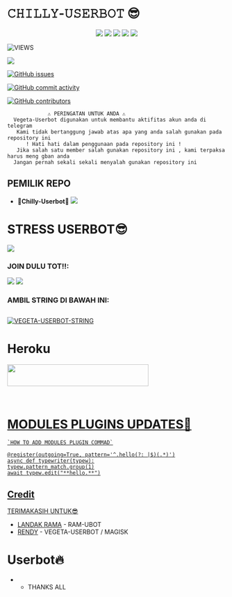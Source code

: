
#     𝙲𝙷𝙸𝙻𝙻𝚈-𝚄𝚂𝙴𝚁𝙱𝙾𝚃 😎



</p>
<p align="center">
    <a href="https://github.com/Randi356/VRGETA-USERBOT"> <img src="https://img.shields.io/github/repo-size/noob-kittu/YoneRobot?color=orange&logo=github&logoColor=green&style=for-the-badge" /></a>
    <a href="https://github.com/Randi356/VEGETA-USERBOT/commits"> <img src="https://img.shields.io/github/last-commit/noob-kittu/YoneRobot?color=blue&logo=github&logoColor=green&style=for-the-badge" /></a>
    <a href="https://github.com/Randi356/VEGETA-USERBOT/issues"> <img src="https://img.shields.io/github/issues/noob-kittu/YoneRobot?color=blueviolet&logo=github&logoColor=green&style=for-the-badge" /></a>
    <a href="https://github.com/Randi356/VEGETA-USERBOT/network/members"> <img src="https://img.shields.io/github/forks/noob-kittu/YoneRobot?color=red&logo=github&logoColor=green&style=for-the-badge" /></a>  
    <a href="https://pypi.org/project/Telethon/"> <img src="https://img.shields.io/pypi/v/telethon?color=yellow&label=telethon&logo=python&logoColor=green&style=for-the-badge" /></a>
</p>




![VIEWS](https://komarev.com/ghpvc/?username=Randi356)

<a href="https://t.me/RemixSupport"><img src="https://img.shields.io/badge/KODE%20PENILAIAN-A+-blue.svg?style=for-the-badge&logo=Factor.">
  
  [![GitHub issues](https://img.shields.io/github/issues/Randi356/VEGETA-USERBOT?&style=plastic&logo=github)](https://github.com/Randi356/VEGETA-USERBOT/issues)

[![GitHub commit activity](https://img.shields.io/github/commit-activity/m/Randi356/VEGETA-USERBOT?&style=plastic&logo=github)](https://github.com/Randi356/VEGETA-USERBOT/graphs/commit-activity)

[![GitHub contributors](https://img.shields.io/github/contributors/Randi356/VEGETA-USERBOT?&style=plastic&logo=github)](https://GitHub.com/Randi356/VEGETA-USERBOT/graphs/contributors/)

<p align="center">

```
             ⚠️ PERINGATAN UNTUK ANDA ⚠️ ️
  Vegeta-Userbot digunakan untuk membantu aktifitas akun anda di telegram
   Kami tidak bertanggung jawab atas apa yang anda salah gunakan pada repository ini
      ! Hati hati dalam penggunaan pada repository ini !
   Jika salah satu member salah gunakan repository ini , kami terpaksa harus meng gban anda 
  Jangan pernah sekali sekali menyalah gunakan repository ini
```

## PEMILIK REPO
* 🌹**Chilly-Userbot**🌹
[<img src="https://telegra.ph/file/14137518c2d79ef7781db.jpg">](https://t.me/FlashProSpeed)
  
# STRESS USERBOT😎
[<img src="https://telegra.ph/file/42e679c5b472a949f3223.jpg">](https://t.me/RemixSupport) 
  
### JOIN DULU TOT!!:

<a href="https://t.me/codersUpdates"><img src="https://img.shields.io/badge/Channel%20VEGETA%20USERBOT-red.svg?style=for-the-badge&logo=Telegram"></a>
<a href="https://t.me/gsahmanja"><img src="https://img.shields.io/badge/Join-GSAH%20MANJA-purple.svg?style=for-the-badge&logo=Telegram"></a>


### AMBIL STRING DI BAWAH INI:

##
[![VEGETA-USERBOT-STRING](https://replit.com/badge/github/@ramadhani892/RAM-UBOT)](https://replit.com/@Randi356/StringSession-1#main.py)
##
  
  # Heroku
  
  <a href="https://heroku.com/deploy?template=https://github.com/Randi356/VEGETA-USERBOT.git"><img src="https://img.shields.io/badge/DEPLOY%20VEGETA%20USERBOT%20DI%20HEROKU-red?style=flat&logo=Heroku" width="325" height="50.100" />
  

<br>
</p>
  
  
  # MODULES PLUGINS UPDATES🌹
```
`HOW TO ADD MODULES PLUGIN COMMAD`

@register(outgoing=True, pattern='^.hello(?: |$)(.*)')
async def typewriter(typew):
typew.pattern_match.group(1)
await typew.edit("**hello.**")
```  

## Credit
TERIMAKASIH UNTUK😎

*   [LANDAK RAMA](https://github.com/ramadhani892) - RAM-UBOT
*   [RENDY](https://github.com/Randi356) - VEGETA-USERBOT / MAGISK
 
# Userbot🔥
* - THANKS ALL
